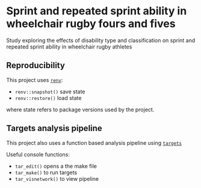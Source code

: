 # Sprint and repeated sprint ability in wheelchair rugby fours and fives
Study exploring the effects of disability type and classification on sprint and repeated sprint ability in wheelchair rugby athletes

## Reproducibility

This project uses
[`renv`](https://rstudio.github.io/renv/articles/renv.html#reproducibility):

- `renv::snapshot()` save state
- `renv::restore()` load state

where state refers to package versions used by the project.

## Targets analysis pipeline

This project also uses a function based analysis pipeline using
[`targets`](https://books.ropensci.org/targets/)

Useful console functions:

- `tar_edit()` opens a the make file
- `tar_make()` to run targets
- `tar_visnetwork()` to view pipeline

